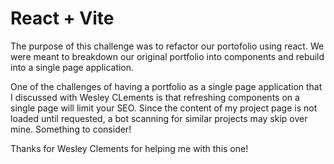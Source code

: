 # React + Vite

The purpose of this challenge was to refactor our portofolio using react. We were meant to breakdown our original portfolio into components and rebuild into a single page application.

One of the challenges of having a portfolio as a single page application that I discussed with Wesley CLements is that refreshing components on a single page will limit your SEO. Since the content of my project page is not loaded until requested, a bot scanning for similar projects may skip over mine. Something to consider!

Thanks for Wesley Clements for helping me with this one!
